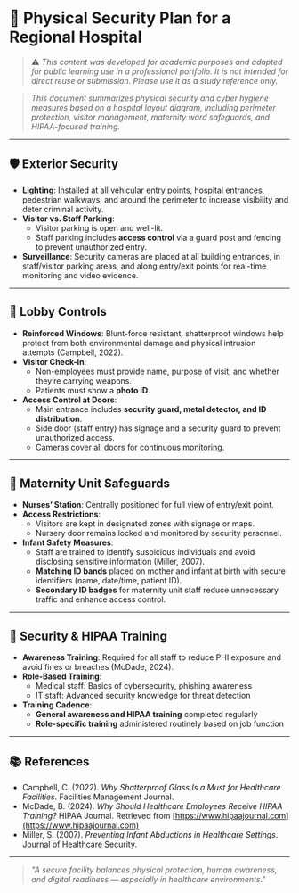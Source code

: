 # 🏥 Physical Security Plan for a Regional Hospital

> ⚠️ _This content was developed for academic purposes and adapted for public learning use in a professional portfolio. It is not intended for direct reuse or submission. Please use it as a study reference only._

> _This document summarizes physical security and cyber hygiene measures based on a hospital layout diagram, including perimeter protection, visitor management, maternity ward safeguards, and HIPAA-focused training._

---

## 🛡️ Exterior Security

- **Lighting**: Installed at all vehicular entry points, hospital entrances, pedestrian walkways, and around the perimeter to increase visibility and deter criminal activity.
- **Visitor vs. Staff Parking**:  
  - Visitor parking is open and well-lit.  
  - Staff parking includes **access control** via a guard post and fencing to prevent unauthorized entry.
- **Surveillance**: Security cameras are placed at all building entrances, in staff/visitor parking areas, and along entry/exit points for real-time monitoring and video evidence.

---

## 🏢 Lobby Controls

- **Reinforced Windows**: Blunt-force resistant, shatterproof windows help protect from both environmental damage and physical intrusion attempts (Campbell, 2022).
- **Visitor Check-In**:  
  - Non-employees must provide name, purpose of visit, and whether they’re carrying weapons.  
  - Patients must show a **photo ID**.
- **Access Control at Doors**:  
  - Main entrance includes **security guard, metal detector, and ID distribution**.  
  - Side door (staff entry) has signage and a security guard to prevent unauthorized access.
  - Cameras cover all doors for continuous monitoring.

---

## 👶 Maternity Unit Safeguards

- **Nurses’ Station**: Centrally positioned for full view of entry/exit point.  
- **Access Restrictions**:  
  - Visitors are kept in designated zones with signage or maps.  
  - Nursery door remains locked and monitored by security personnel.
- **Infant Safety Measures**:  
  - Staff are trained to identify suspicious individuals and avoid disclosing sensitive information (Miller, 2007).  
  - **Matching ID bands** placed on mother and infant at birth with secure identifiers (name, date/time, patient ID).
  - **Secondary ID badges** for maternity unit staff reduce unnecessary traffic and enhance access control.

---

## 🧠 Security & HIPAA Training

- **Awareness Training**: Required for all staff to reduce PHI exposure and avoid fines or breaches (McDade, 2024).
- **Role-Based Training**:  
  - Medical staff: Basics of cybersecurity, phishing awareness  
  - IT staff: Advanced security knowledge for threat detection
- **Training Cadence**:  
  - **General awareness and HIPAA training** completed regularly  
  - **Role-specific training** administered routinely based on job function

---

## 📚 References

- Campbell, C. (2022). *Why Shatterproof Glass Is a Must for Healthcare Facilities*. Facilities Management Journal.  
- McDade, B. (2024). *Why Should Healthcare Employees Receive HIPAA Training?* HIPAA Journal. Retrieved from [https://www.hipaajournal.com](https://www.hipaajournal.com)  
- Miller, S. (2007). *Preventing Infant Abductions in Healthcare Settings*. Journal of Healthcare Security.  

---

> _"A secure facility balances physical protection, human awareness, and digital readiness — especially in healthcare environments."_
